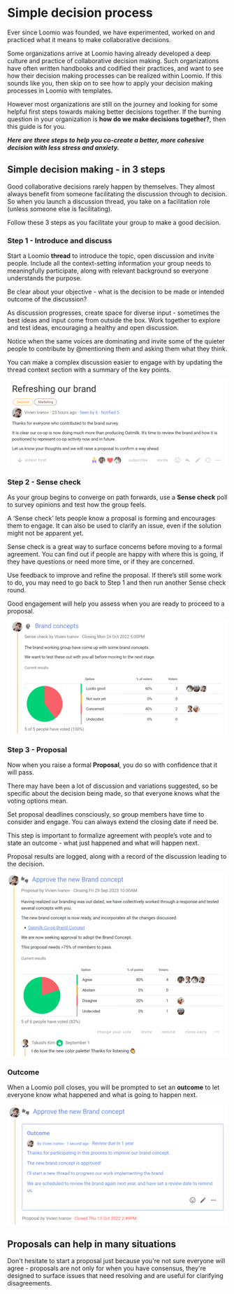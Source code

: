 # Simple decision process

Ever since Loomio was founded, we have experimented, worked on and practiced what it means to make collaborative decisions.

Some organizations arrive at Loomio having already developed a deep culture and practice of collaborative decision making.  Such organizations have often written handbooks and codified their practices, and want to see how their decision making processes can be realized within Loomio.  If this sounds like you, then skip on to see how to apply your decision making processes in Loomio with templates.

However most organizations are still on the journey and looking for some helpful first steps towards making better decisions together.  If the burning question in your organization is **how do we make decisions together?**, then this guide is for you.

***Here are three steps to help you co-create a better, more cohesive decision with less stress and anxiety.***

## Simple decision making - in 3 steps

Good collaborative decisions rarely happen by themselves.  They almost always benefit from someone facilitating the discussion through to decision.  So when you launch a discussion thread, you take on a facilitation role (unless someone else is facilitating).

Follow these 3 steps as you facilitate your group to make a good decision.

### Step 1 - Introduce and discuss
Start a Loomio **thread** to introduce the topic, open discussion and invite people. Include all the context-setting information your group needs to meaningfully participate, along with relevant background so everyone understands the purpose.

Be clear about your objective - what is the decision to be made or intended outcome of the discussion? 

As discussion progresses, create space for diverse input - sometimes the best ideas and input come from outside the box.  Work together to explore and test ideas, encouraging a healthy and open discussion.  

Notice when the same voices are dominating and invite some of the quieter people to contribute by @mentioning them and asking them what they think. 

You can make a complex discussion easier to engage with by updating the thread context section with a summary of the key points.

![](decision_step1.png)

### Step 2 - Sense check
As your group begins to converge on path forwards, use a **Sense check** poll to survey opinions and test how the group feels.

A ‘Sense check’ lets people know a proposal is forming and encourages them to engage.
It can also be used to clarify an issue, even if the solution might not be apparent yet.  

Sense check is a great way to surface concerns before moving to a formal agreement.  You can find out if people are happy with where this is going, if they have questions or need more time, or if they are concerned.

Use feedback to improve and refine the proposal. If there’s still some work to do, you may need to go back to Step 1 and then run another Sense check round. 

Good engagement will help you assess when you are ready to proceed to a proposal.

![](decision_step2.png)

### Step 3 - Proposal
Now when you raise a formal **Proposal**, you do so with confidence that it will pass. 

There may have been a lot of discussion and variations suggested, so be specific about the decision being made, so that everyone knows what the voting options mean.

Set proposal deadlines consciously, so group members have time to consider and engage.  You can always extend the closing date if need be.

This step is important to formalize agreement with people’s vote and to state an outcome - what just happened and what will happen next.

Proposal results are logged, along with a record of the discussion leading to the decision.

![](decision_step3.png)

### Outcome
When a Loomio poll closes, you will be prompted to set an **outcome** to let everyone know what happened and what is going to happen next.

![](decision_step4_outcome.png)

## Proposals can help in many situations

Don't hesitate to start a proposal just because you're not sure everyone will agree - proposals are not only for when you have consensus, they're designed to surface issues that need resolving and are useful for clarifying disagreements. 
